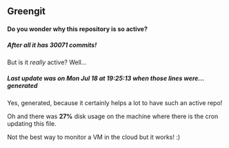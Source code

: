 ## Greengit

#### Do you wonder why this repository is so active?

##### After all it has 30071 commits!

But is it *really* active? Well...

##### Last update was on Mon Jul 18 at 19:25:13 when those lines were... generated

Yes, generated, because it certainly helps a lot to have such an active repo!

Oh and there was **27%** disk usage on the machine
where there is the cron updating this file.

Not the best way to monitor a VM in the cloud but it works! :)
